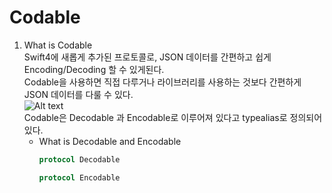 # Codable


1. What is Codable <br>
Swift4에 새롭게 추가된 프로토콜로, JSON 데이터를 간편하고 쉽게 Encoding/Decoding 할 수 있게된다.<br>
Codable을 사용하면 직접 다루거나 라이브러리를 사용하는 것보다 간편하게 JSON 데이터를 다룰 수 있다. <br>
![Alt text](https://img1.daumcdn.net/thumb/R1280x0/?scode=mtistory2&fname=https%3A%2F%2Fblog.kakaocdn.net%2Fdn%2Fcd5Lbp%2FbtqOH8O793R%2FShTtajem0k4u3CkArIt3o1%2Fimg.png) <br>
Codable은 Decodable 과 Encodable로 이루어져 있다고 typealias로 정의되어 있다. <br>
    * What is Decodable and Encodable <br>
        ``` swift
        protocol Decodable

        protocol Encodable
        ```

        

